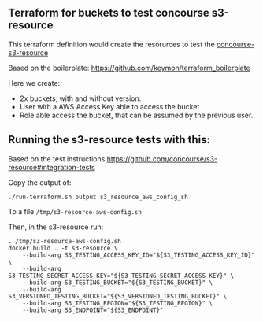 Terraform for buckets to test concourse s3-resource
---------------------------------------------------

This terraform definition would create the resorurces to test
the [concourse-s3-resource](https://github.com/concourse/s3-resource)

Based on the boilerplate: https://github.com/keymon/terraform_boilerplate

Here we create:
 - 2x buckets, with and without version:
 - User with a AWS Access Key able to access the bucket
 - Role able access the bucket, that can be assumed by the previous user.

Running the s3-resource tests with this:
-------------------------------

Based on the test instructions https://github.com/concourse/s3-resource#integration-tests

Copy the output of:

```
./run-terraform.sh output s3_resource_aws_config_sh

```

To a file `/tmp/s3-resource-aws-config.sh`

Then, in the s3-resource run:

```
. /tmp/s3-resource-aws-config.sh
docker build . -t s3-resource \
	--build-arg S3_TESTING_ACCESS_KEY_ID="${S3_TESTING_ACCESS_KEY_ID}" \
	--build-arg S3_TESTING_SECRET_ACCESS_KEY="${S3_TESTING_SECRET_ACCESS_KEY}" \
	--build-arg S3_TESTING_BUCKET="${S3_TESTING_BUCKET}" \
	--build-arg S3_VERSIONED_TESTING_BUCKET="${S3_VERSIONED_TESTING_BUCKET}" \
	--build-arg S3_TESTING_REGION="${S3_TESTING_REGION}" \
	--build-arg S3_ENDPOINT="${S3_ENDPOINT}"
```
